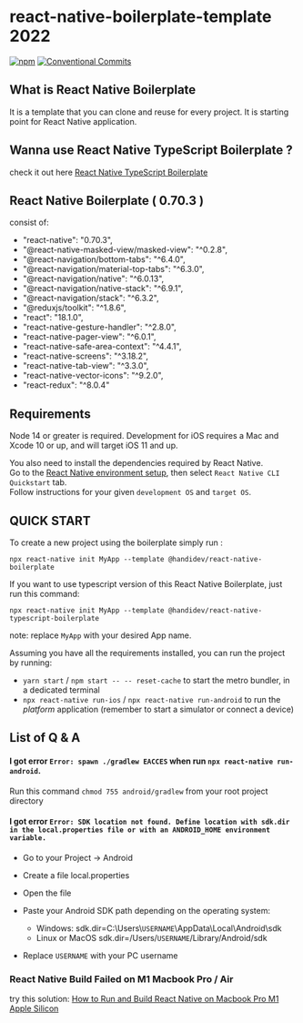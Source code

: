 # react-native-boilerplate-template 2022 
[![npm](https://img.shields.io/npm/v/@handidev/react-native-boilerplate)](https://www.npmjs.com/package/@handidev/react-native-boilerplate)
[![Conventional Commits](https://img.shields.io/badge/Conventional%20Commits-1.0.0-yellow.svg)](https://conventionalcommits.org)

## What is React Native Boilerplate

It is a template that you can clone and reuse for every project. It is starting point for React Native application.

## Wanna use React Native TypeScript Boilerplate ? 

check it out here [React Native TypeScript Boilerplate](https://github.com/handi-dev/react-native-typescript-boilerplate)

## React Native Boilerplate ( 0.70.3 )

consist of:
  - "react-native": "0.70.3",
  - "@react-native-masked-view/masked-view": "^0.2.8",
  - "@react-navigation/bottom-tabs": "^6.4.0",
  - "@react-navigation/material-top-tabs": "^6.3.0",
  - "@react-navigation/native": "^6.0.13",
  - "@react-navigation/native-stack": "^6.9.1",
  - "@react-navigation/stack": "^6.3.2",
  - "@reduxjs/toolkit": "^1.8.6",
  - "react": "18.1.0",
  - "react-native-gesture-handler": "^2.8.0",
  - "react-native-pager-view": "^6.0.1",
  - "react-native-safe-area-context": "^4.4.1",
  - "react-native-screens": "^3.18.2",
  - "react-native-tab-view": "^3.3.0",
  - "react-native-vector-icons": "^9.2.0",
  - "react-redux": "^8.0.4"
## Requirements

Node 14 or greater is required. Development for iOS requires a Mac and Xcode 10 or up, and will target iOS 11 and up.

You also need to install the dependencies required by React Native.  
Go to the [React Native environment setup](https://reactnative.dev/docs/environment-setup), then select `React Native CLI Quickstart` tab.  
Follow instructions for your given `development OS` and `target OS`.

## QUICK START

To create a new project using the boilerplate simply run :

```
npx react-native init MyApp --template @handidev/react-native-boilerplate
```

If you want to use typescript version of this React Native Boilerplate, just run this command:

```
npx react-native init MyApp --template @handidev/react-native-typescript-boilerplate
```


note: replace `MyApp` with your desired App name.

Assuming you have all the requirements installed, you can run the project by running:

- `yarn start` / `npm start -- -- reset-cache`  to start the metro bundler, in a dedicated terminal
- `npx react-native run-ios` / `npx react-native run-android`  to run the *platform* application (remember to start a simulator or connect a device)
## List of Q & A

#### I got error `Error: spawn ./gradlew EACCES` when run `npx react-native run-android`.

Run this command `chmod 755 android/gradlew` from your root project directory

#### I got error `Error: SDK location not found. Define location with sdk.dir in the local.properties file or with an ANDROID_HOME environment variable.`

- Go to your Project -> Android
- Create a file local.properties
- Open the file
- Paste your Android SDK path depending on the operating system:

  - Windows:
    sdk.dir=C:\\Users\\`USERNAME`\\AppData\\Local\\Android\\sdk
  - Linux or MacOS
    sdk.dir=/Users/`USERNAME`/Library/Android/sdk

- Replace `USERNAME` with your PC username

### React Native Build Failed on M1 Macbook Pro / Air

try this solution: [How to Run and Build React Native on Macbook Pro M1 Apple Silicon](https://handi.dev/blog/how-run-react-native-on-macbook-m1-apple-silicon)
